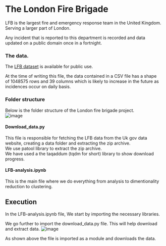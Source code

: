 # The London Fire Brigade
LFB is the largest fire and emergency response team in the United Kingdom. Serving a larger part of London.

Any incident that is reported to this department is recorded and data updated on a public domain once in a fortnight.

### The data.
The <a href = "https://data.london.gov.uk/dataset/london-fire-brigade-incident-records" target = "_blank">LFB dataset</a> is available for public use.

At the time of writing this file, the data contained in a CSV file has a shape of 1048575 rows and 39 columns which is likely to increase in the future as incidences occur on daily basis.

### Folder structure
Below is the folder structure of the London fire brigade project.<br>
![image](https://user-images.githubusercontent.com/68260816/194726990-5335c921-c33c-474c-9c96-e537edad2d63.png)
<br>

#### Download_data.py
This file is responsible for fetching the LFB data from the Uk gov data website, creating a data folder and extracting the zip archive.<br>
We use patool library to extract the zip archive.<br>
We have used a the taqaddum (tqdm for short) library to show download progress.

#### LFB-analysis.ipynb
This is the main file where we do everything from analysis to dimentionality reduction to clustering.

## Execution
In the LFB-analysis.ipynb file, We start by importing the necessary libraries.

We go further to import the download_data.py file. This will help download and extract data.
![image](https://user-images.githubusercontent.com/68260816/194727520-abe2aead-36d7-45ea-b964-c1682f80c271.png)

As shown above the file is imported as a module and downloads the data.


